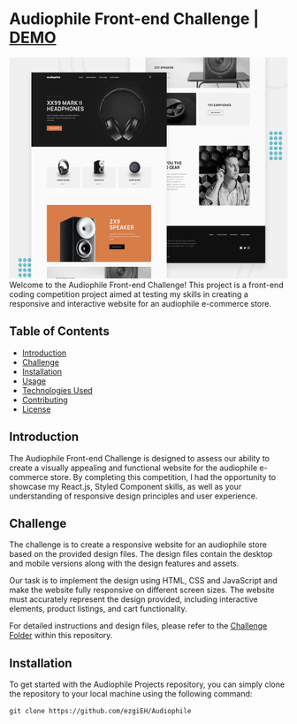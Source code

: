 # Audiophile Front-end Challenge | <a href="https://audiophile-eh.netlify.app/">DEMO</a>

<img width="600px" height="400px" src="./preview.jpg"/>
Welcome to the Audiophile Front-end Challenge! This project is a front-end coding competition project aimed at testing my skills in creating a responsive and interactive website for an audiophile e-commerce store.

## Table of Contents

- [Introduction](#introduction)
- [Challenge](#challenge)
- [Installation](#installation)
- [Usage](#usage)
- [Technologies Used](#technologies-used)
- [Contributing](#contributing)
- [License](#license)

## Introduction

The Audiophile Front-end Challenge is designed to assess our ability to create a visually appealing and functional website for the audiophile e-commerce store. By completing this competition, I had the opportunity to showcase my React.js, Styled Component skills, as well as your understanding of responsive design principles and user experience.

## Challenge

The challenge is to create a responsive website for an audiophile store based on the provided design files. The design files contain the desktop and mobile versions along with the design features and assets.

Our task is to implement the design using HTML, CSS and JavaScript and make the website fully responsive on different screen sizes. The website must accurately represent the design provided, including interactive elements, product listings, and cart functionality.

For detailed instructions and design files, please refer to the [Challenge Folder](https://www.frontendmentor.io/solutions/audiophile-app-with-reactjs-8n1_joZFKB) within this repository.

## Installation

To get started with the Audiophile Projects repository, you can simply clone the repository to your local machine using the following command:

```shell
git clone https://github.com/ezgiEH/Audiophile
